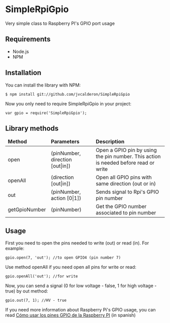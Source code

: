 SimpleRpiGpio
=============

Very simple class to Raspberry PI's GPIO port usage

## Requirements
- Node.js
- NPM

## Installation

You can install the library with NPM:

<pre><code>$ npm install git://github.com/jvcalderon/SimpleRpiGpio</code></pre>

Now you only need to require SimpleRpiGpio in your project:

<pre><code>var gpio = require('SimpleRpiGpio');</code></pre>

## Library methods

<table>
	<thead>
		<tr>
			<td><strong>Method</strong></td>
			<td><strong>Parameters</strong></td>
			<td><strong>Description</strong></td>
		</tr>
	</thead>
	<tbody>
		<tr>
			<td>open</td>
			<td>(pinNumber, direction [out|in])</td>
			<td>Open a GPIO pin by using the pin number. This action is needed before read or write</td>
		</tr>
		<tr>
			<td>openAll</td>
			<td>(direction [out|in])</td>
			<td>Open all GPIO pins with same direction (out or in)</td>
		</tr>
		<tr>
			<td>out</td>
			<td>(pinNumber, action [0|1])</td>
			<td>Sends signal to Rpi's GPIO pin number</td>
		</tr>
		<tr>
			<td>getGpioNumber</td>
			<td>(pinNumber)</td>
			<td>Get the GPIO number associated to pin number</td>
		</tr>
	</tbody>
</table>

## Usage

First you need to open the pins needed to write (out) or read (in). For example:

<pre><code>gpio.open(7, 'out'); //to open GPIO4 (pin number 7)</code></pre>

Use method openAll if you need open all pins for write or read:

<pre><code>gpio.openAll('out'); //for write</code></pre>

Now, you can send a signal (0 for low voltage - false, 1 for high voltage - true) by out method:

<pre><code>gpio.out(7, 1); //HV - true</code></pre>

If you need more information about Raspberry Pi's GPIO usage, you can read [Cómo usar los pines GPIO de la Raspberry PI](http://www.frontandback.org/laboratory/como_usar_gpio_raspberry_pi) (in spanish)
